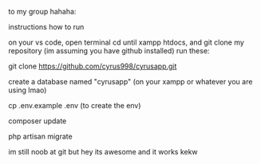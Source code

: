 to my group hahaha:

instructions how to run

on your vs code, open terminal cd until xampp htdocs, and git clone my repository (im assuming you have github installed) run these:

git clone https://github.com/cyrus998/cyrusapp.git

create a database named "cyrusapp" (on your xampp or whatever you are using lmao)

cp .env.example .env                          (to create the env)

composer update

php artisan migrate

im still noob at git but hey its awesome and it works kekw
